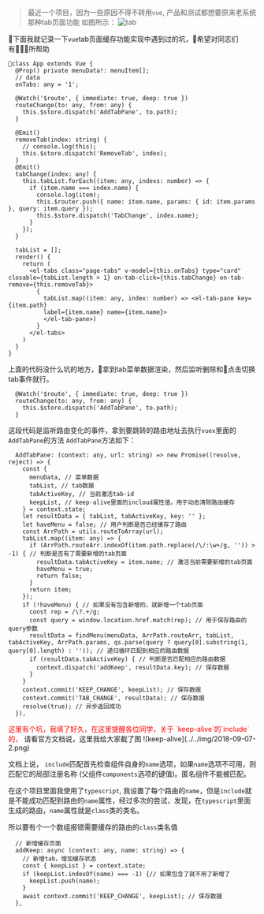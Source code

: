 > 最近一个项目，因为一些原因不得不转用`vue`, 产品和测试都想要原来老系统那种tab页面功能
如图所示：
![tab](../../img/2018-09-07-1.png)

下面我就记录一下`vue`tab页面缓存功能实现中遇到过的坑，希望对同志们有所帮助

```
class App extends Vue {
  @Prop() private menuData!: menuItem[];
  // data
  onTabs: any = '1';

  @Watch('$route', { immediate: true, deep: true })
  routeChange(to: any, from: any) {
    this.$store.dispatch('AddTabPane', to.path);
  }

  @Emit()
  removeTab(index: string) {
    // console.log(this);
    this.$store.dispatch('RemoveTab', index);
  }
  @Emit()
  tabChange(index: any) {
    this.tabList.forEach((item: any, indexs: number) => {
      if (item.name === index.name) {
        console.log(item);
        this.$router.push({ name: item.name, params: { id: item.params }, query: item.query });
        this.$store.dispatch('TabChange', index.name);
      }
    });
  }

  tabList = [];
  render() {
    return (
      <el-tabs class="page-tabs" v-model={this.onTabs} type="card" closable={tabList.length > 1} on-tab-click={this.tabChange} on-tab-remove={this.removeTab}>
        {
          tabList.map((item: any, index: number) => <el-tab-pane key={item.path}
          label={item.name} name={item.name}>
          </el-tab-pane>)
        }
      </el-tabs>
    )
  }
}
```

上面的代码没什么坑的地方，拿到tab菜单数据渲染，然后监听删除和点击切换tab事件就行。
```
  @Watch('$route', { immediate: true, deep: true })
  routeChange(to: any, from: any) {
    this.$store.dispatch('AddTabPane', to.path);
  }
```
这段代码是监听路由变化的事件，拿到要跳转的路由地址去执行`vuex`里面的`AddTabPane`的方法
`AddTabPane`方法如下：
```
  AddTabPane: (context: any, url: string) => new Promise((resolve, reject) => {
    const {
      menuData, // 菜单数据
      tabList, // tab数据 
      tabActiveKey, // 当前激活tab-id
      keepList, // keep-alive里面的incloud属性值，用于动态清除路由缓存
    } = context.state;
    let resultData = { tabList, tabActiveKey, key: '' };
    let haveMenu = false; // 用户判断是否已经缓存了路由
    const ArrPath = utils.routeToArray(url);
    tabList.map((item: any) => {
      if (ArrPath.routeArr.indexOf(item.path.replace(/\/:\w+/g, '')) > -1) { // 判断是否有了需要新增的tab页面
        resultData.tabActiveKey = item.name; // 激活当前需要新增的tab页面
        haveMenu = true; 
        return false;
      }
      return item;
    });
    if (!haveMenu) { // 如果没有包含新增的，就新增一个tab页面
      const rep = /\?.+/g;
      const query = window.location.href.match(rep); // 用于保存路由的query参数
      resultData = findMenu(menuData, ArrPath.routeArr, tabList, tabActiveKey, ArrPath.params, qs.parse(query ? query[0].substring(1, query[0].length) : '')); // 递归循环匹配到相应的路由数据
      if (resultData.tabActiveKey) { // 判断是否匹配相应的路由数据
        context.dispatch('addKeep', resultData.key); // 保存数据
      }
    }
    context.commit('KEEP_CHANGE', keepList); // 保存数据
    context.commit('TAB_CHANGE', resultData); // 保存数据
    resolve(true); // 异步返回成功
  }),
```

<span style="color: red">
  这里有个坑，我填了好久，在这里提醒各位同学，关于 `keep-alive`的`include`的，
</span>
请看官方文档说，这里我给大家截了图
![keep-alive](../../img/2018-09-07-2.png)

文档上说， `include`匹配首先检查组件自身的`name`选项，如果`name`选项不可用，则匹配它的局部注册名称 (父组件`components`选项的键值)。匿名组件不能被匹配。

在这个项目里面我使用了`typescript`, 我设置了每个路由的`name`，但是`include`就是不能成功匹配到路由的`name`属性，经过多次的尝试，发现，在`typescript`里面生成的路由，`name`属性就是`class`类的类名。

所以要有个一个数组报错需要缓存的路由的`class`类名值
```
  // 新增缓存页面
  addKeep: async (context: any, name: string) => {
    // 新增tab，增加缓存状态
    const { keepList } = context.state;
    if (keepList.indexOf(name) === -1) {// 如果包含了就不用了新增了
      keepList.push(name);
    }
    await context.commit('KEEP_CHANGE', keepList); // 保存数据
  },
```